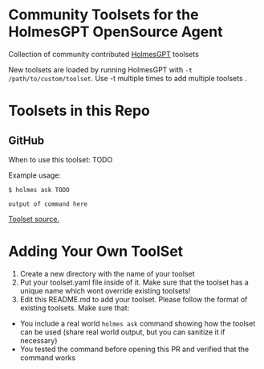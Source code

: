 # Community Toolsets for the HolmesGPT OpenSource Agent
Collection of community contributed [HolmesGPT](https://github.com/robusta-dev/holmesgpt) toolsets

New toolsets are loaded by running HolmesGPT with `-t /path/to/custom/toolset`. Use -t multiple times to add multiple toolsets .

# Toolsets in this Repo
## GitHub

When to use this toolset: TODO

Example usage:

```
$ holmes ask TODO

output of command here
```

[Toolset source.](./github)

# Adding Your Own ToolSet
1. Create a new directory with the name of your toolset
2. Put your toolset.yaml file inside of it. Make sure that the toolset has a unique name which wont override existing toolsets!
3. Edit this README.md to add your toolset. Please follow the format of existing toolsets. Make sure that:
* You include a real world `holmes ask` command showing how the toolset can be used (share real world output, but you can sanitize it if necessary)
* You tested the command before opening this PR and verified that the command works

